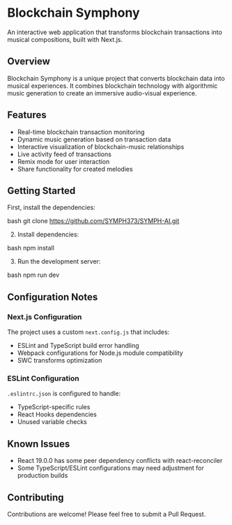 # Blockchain Symphony

An interactive web application that transforms blockchain transactions into musical compositions, built with Next.js.

## Overview

Blockchain Symphony is a unique project that converts blockchain data into musical experiences. It combines blockchain technology with algorithmic music generation to create an immersive audio-visual experience.

## Features

- Real-time blockchain transaction monitoring
- Dynamic music generation based on transaction data
- Interactive visualization of blockchain-music relationships
- Live activity feed of transactions
- Remix mode for user interaction
- Share functionality for created melodies

## Getting Started

First, install the dependencies:

bash
git clone https://github.com/SYMPH373/SYMPH-AI.git


2. Install dependencies:

bash
npm install

3. Run the development server:

bash
npm run dev


## Configuration Notes

### Next.js Configuration
The project uses a custom `next.config.js` that includes:
- ESLint and TypeScript build error handling
- Webpack configurations for Node.js module compatibility
- SWC transforms optimization

### ESLint Configuration
`.eslintrc.json` is configured to handle:
- TypeScript-specific rules
- React Hooks dependencies
- Unused variable checks

## Known Issues

- React 19.0.0 has some peer dependency conflicts with react-reconciler
- Some TypeScript/ESLint configurations may need adjustment for production builds

## Contributing

Contributions are welcome! Please feel free to submit a Pull Request.